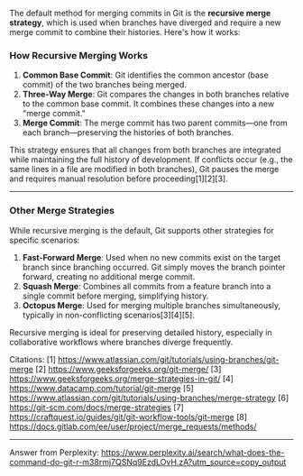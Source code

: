 The default method for merging commits in Git is the **recursive merge strategy**, which is used when branches have diverged
and require a new merge commit to combine their histories. Here's how it works:

### **How Recursive Merging Works**

1. **Common Base Commit**: Git identifies the common ancestor (base commit) of the two branches being merged.
2. **Three-Way Merge**: Git compares the changes in both branches relative to the common base commit. It combines these
   changes into a new "merge commit."
3. **Merge Commit**: The merge commit has two parent commits—one from each branch—preserving the histories of both branches.

This strategy ensures that all changes from both branches are integrated while maintaining the full history of development.
If conflicts occur (e.g., the same lines in a file are modified in both branches), Git pauses the merge and requires manual
resolution before proceeding[1][2][3].

---

### **Other Merge Strategies**

While recursive merging is the default, Git supports other strategies for specific scenarios:

1. **Fast-Forward Merge**: Used when no new commits exist on the target branch since branching occurred. Git simply moves the
   branch pointer forward, creating no additional merge commit.
2. **Squash Merge**: Combines all commits from a feature branch into a single commit before merging, simplifying history.
3. **Octopus Merge**: Used for merging multiple branches simultaneously, typically in non-conflicting scenarios[3][4][5].

Recursive merging is ideal for preserving detailed history, especially in collaborative workflows where branches diverge
frequently.

Citations: [1] https://www.atlassian.com/git/tutorials/using-branches/git-merge [2] https://www.geeksforgeeks.org/git-merge/
[3] https://www.geeksforgeeks.org/merge-strategies-in-git/ [4] https://www.datacamp.com/tutorial/git-merge [5]
https://www.atlassian.com/git/tutorials/using-branches/merge-strategy [6] https://git-scm.com/docs/merge-strategies [7]
https://craftquest.io/guides/git/git-workflow-tools/git-merge [8]
https://docs.gitlab.com/ee/user/project/merge_requests/methods/

---

Answer from Perplexity:
https://www.perplexity.ai/search/what-does-the-command-do-git-r-m38rmj7QSNq9EzdLOvH.zA?utm_source=copy_output
